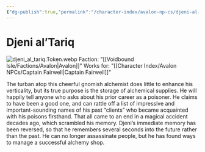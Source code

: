```yaml
---
{"dg-publish":true,"permalink":"/character-index/avalon-np-cs/djeni-al-tariq/","title":"Djeni al’Tariq","tags":["Avalon","NPC"],"created":"2025-05-30T19:47:49.000-05:00"}
---
```


# Djeni al’Tariq
![djeni_al_tariq.Token.webp](/img/user/Voidbound%20token%20images/djeni_al_tariq.Token.webp)
Faction: "[[Voidbound Isle/Factions/Avalon\|Avalon]]"
Works for: "[[Character Index/Avalon NPCs/Captain Fairwell\|Captain Fairwell]]"

The turban atop this cheerful gnomish alchemist does little to enhance his verticality, but its true purpose is the storage of alchemical supplies. He will happily tell anyone who asks about his prior career as a poisoner. He claims to have been a good one, and can rattle off a list of impressive and important-sounding names of his past “clients” who became acquainted with his poisons firsthand. That all came to an end in a magical accident decades ago, which scrambled his memory. Djeni’s immediate memory has been reversed, so that he remembers several seconds into the future rather than the past. He can no longer assassinate people, but he has found ways to manage a successful alchemy shop.
